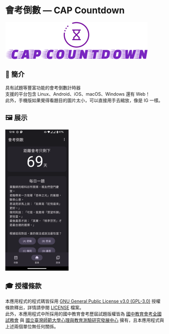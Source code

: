 # 會考倒數 — CAP Countdown
<img src="readme/logo_with_title.png" width="450px"/>

## 📖 簡介
具有試題等豐富功能的會考倒數計時器  
支援的平台包含 Linux、Android、iOS、macOS、Windows 還有 Web！  
此外，手機版如果覺得看題目的圖片太小，可以直接用手去縮放，像是 IG 一樣。 

## 🖼️ 展示

<img src="readme/screenshot.png" width="200px"/>

## 🎓 授權條款
本應用程式的程式碼皆採用 [GNU General Public License v3.0 (GPL-3.0)](https://www.gnu.org/licenses/gpl-3.0.html) 授權條款釋出，詳情請參閱 [LICENSE](LICENSE) 檔案。  
此外，本應用程式中所採用的國中教育會考歷屆試題版權皆為 [國中教育會考全國試務會](https://cap.rcpet.edu.tw/NEAC/About/About) 與 [國立臺灣師範大學心理與教育測驗研究發展中心](https://rcpet.edu.tw/) 擁有，且本應用程式與上述兩個單位無任何關係。